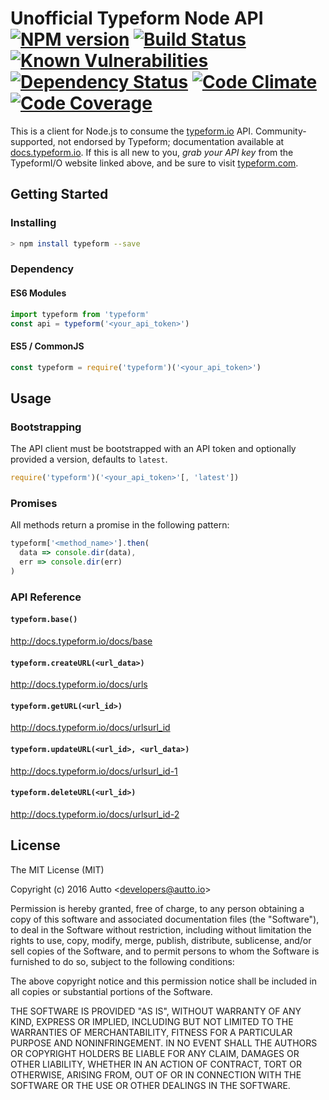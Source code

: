 # Unofficial Typeform Node API [![NPM version][npm-image]][npm-url] [![Build Status][travis-image]][travis-url] [![Known Vulnerabilities][snyk-image]][snyk-url] [![Dependency Status][daviddm-image]][daviddm-url] [![Code Climate][codeclimate-image]][codeclimate-url] [![Code Coverage][codecoverage-image]][codecoverage-url]

This is a client for Node.js to consume the [typeform.io](http://typeform.io) API. Community-supported, not endorsed by Typeform; documentation available at [docs.typeform.io](http://docs.typeform.io/). If this is all new to you, _grab your API key_ from the TypeformI/O website linked above, and be sure to visit [typeform.com](https://typeform.com).

## Getting Started

### Installing
```bash
> npm install typeform --save
```

### Dependency
#### ES6 Modules
```javascript
import typeform from 'typeform'
const api = typeform('<your_api_token>')
```

#### ES5 / CommonJS
```javascript
const typeform = require('typeform')('<your_api_token>')
```

## Usage

### Bootstrapping
The API client must be bootstrapped with an API token and optionally provided a version, defaults to `latest`.
```javascript
require('typeform')('<your_api_token>'[, 'latest'])
```

### Promises
All methods return a promise in the following pattern:
```javascript
typeform['<method_name>'].then(
  data => console.dir(data),
  err => console.dir(err)
)
```

### API Reference

#### `typeform.base()`
<http://docs.typeform.io/docs/base>

#### `typeform.createURL(<url_data>)`
<http://docs.typeform.io/docs/urls>

#### `typeform.getURL(<url_id>)`
<http://docs.typeform.io/docs/urlsurl_id>

#### `typeform.updateURL(<url_id>, <url_data>)`
<http://docs.typeform.io/docs/urlsurl_id-1>

#### `typeform.deleteURL(<url_id>)`
<http://docs.typeform.io/docs/urlsurl_id-2>

## License

The MIT License (MIT)

Copyright (c) 2016 Autto &lt;developers@autto.io&gt;

Permission is hereby granted, free of charge, to any person obtaining a copy
of this software and associated documentation files (the "Software"), to deal
in the Software without restriction, including without limitation the rights
to use, copy, modify, merge, publish, distribute, sublicense, and/or sell
copies of the Software, and to permit persons to whom the Software is
furnished to do so, subject to the following conditions:

The above copyright notice and this permission notice shall be included in all
copies or substantial portions of the Software.

THE SOFTWARE IS PROVIDED "AS IS", WITHOUT WARRANTY OF ANY KIND, EXPRESS OR
IMPLIED, INCLUDING BUT NOT LIMITED TO THE WARRANTIES OF MERCHANTABILITY,
FITNESS FOR A PARTICULAR PURPOSE AND NONINFRINGEMENT. IN NO EVENT SHALL THE
AUTHORS OR COPYRIGHT HOLDERS BE LIABLE FOR ANY CLAIM, DAMAGES OR OTHER
LIABILITY, WHETHER IN AN ACTION OF CONTRACT, TORT OR OTHERWISE, ARISING FROM,
OUT OF OR IN CONNECTION WITH THE SOFTWARE OR THE USE OR OTHER DEALINGS IN THE
SOFTWARE.

[npm-image]: https://badge.fury.io/js/typeform.svg
[npm-url]: https://npmjs.org/package/typeform
[travis-image]: https://travis-ci.org/auttoio/typeform-node.svg?branch=master
[travis-url]: https://travis-ci.org/auttoio/typeform-node
[snyk-image]: https://snyk.io/test/github/auttoio/typeform-node/badge.svg
[snyk-url]: https://snyk.io/test/github/auttoio/typeform-node
[daviddm-image]: https://david-dm.org/auttoio/typeform-node.svg?theme=shields.io
[daviddm-url]: https://david-dm.org/auttoio/typeform-node
[codeclimate-image]: https://codeclimate.com/github/auttoio/typeform-node/badges/gpa.svg
[codeclimate-url]: https://codeclimate.com/github/auttoio/typeform-node
[codecoverage-image]: https://codeclimate.com/github/auttoio/typeform-node/badges/coverage.svg
[codecoverage-url]: https://codeclimate.com/github/auttoio/typeform-node/coverage
